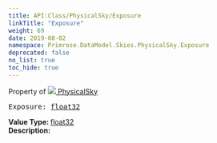 ```yaml
---
title: API:Class/PhysicalSky/Exposure
linkTitle: "Exposure"
weight: 69
date: 2019-08-02
namespace: Primrose.DataModel.Skies.PhysicalSky.Exposure
deprecated: false
no_list: true
toc_hide: true
---
```

Property of <a href="/docs/api-reference/Class/PhysicalSky"><img src="/icons/silk/sky.png"/>&nbsp;PhysicalSky</a>
<pre class="method-declaration">
Exposure: <a class="type" href="/docs/api-reference/System/Primitives#single">float32</a></pre>
<b>Value Type: </b>
<a class="type" href="/docs/api-reference/System/Primitives#single">float32</a>
<br/>
<b>Description: </b>